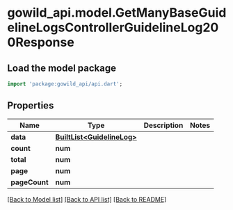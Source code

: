 # gowild_api.model.GetManyBaseGuidelineLogsControllerGuidelineLog200Response

## Load the model package
```dart
import 'package:gowild_api/api.dart';
```

## Properties
Name | Type | Description | Notes
------------ | ------------- | ------------- | -------------
**data** | [**BuiltList&lt;GuidelineLog&gt;**](GuidelineLog.md) |  | 
**count** | **num** |  | 
**total** | **num** |  | 
**page** | **num** |  | 
**pageCount** | **num** |  | 

[[Back to Model list]](../README.md#documentation-for-models) [[Back to API list]](../README.md#documentation-for-api-endpoints) [[Back to README]](../README.md)


